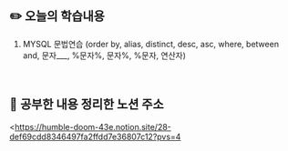 ## :pencil2:  오늘의 학습내용
1. MYSQL 문법연습
(order by, alias, distinct, desc, asc, where, between and, 문자___, %문자%, 문자%, %문자, 연산자)
<br>

## :memo:  공부한 내용 정리한 노션 주소
<https://humble-doom-43e.notion.site/28-def69cdd8346497fa2ffdd7e36807c12?pvs=4
>

